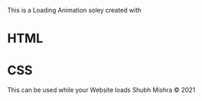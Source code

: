 This is a Loading Animation soley created with 
# HTML
# CSS
This can be used while your Website loads
 Shubh Mishra &copy; 2021